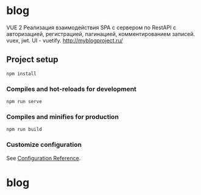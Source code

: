 # blog
VUE 2
Реализация взаимодействия SPA с сервером по RestAPI с авторизацией, регистрацией, пагинацией, комментированием записей.
vuex, jwt.
UI - vuetify.
http://myblogproject.ru/
## Project setup

```
npm install
```

### Compiles and hot-reloads for development

```
npm run serve
```

### Compiles and minifies for production

```
npm run build
```

### Customize configuration

See [Configuration Reference](https://cli.vuejs.org/config/).

# blog
